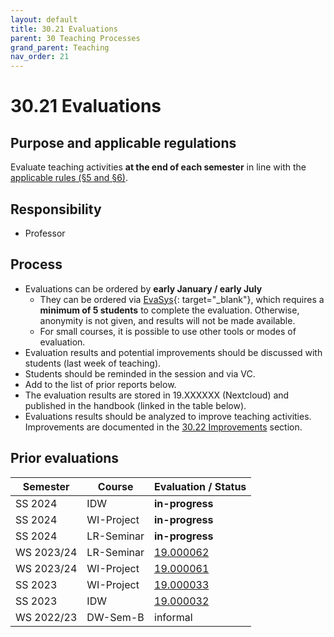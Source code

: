 ```yaml
---
layout: default
title: 30.21 Evaluations
parent: 30 Teaching Processes
grand_parent: Teaching
nav_order: 21
---
```


# 30.21 Evaluations

## Purpose and applicable regulations

Evaluate teaching activities **at the end of each semester** in line with the [applicable rules (§5 and §6)](https://www.uni-bamberg.de/fileadmin/www.abt-studium/Rechtsvorschriften/1Organisation/Evaluation%20Lehre%20Studium/180305-O-Sicherung-Qualitaet-Lehre-Studium.pdf).

## Responsibility

- Professor

## Process

- Evaluations can be ordered by **early January / early July**
  - They can be ordered via [EvaSys](https://www.uni-bamberg.de/its/lehrevaluation/){: target="_blank"}, which requires a **minimum of 5 students** to complete the evaluation. Otherwise, anonymity is not given, and results will not be made available.
  - For small courses, it is possible to use other tools or modes of evaluation.
- Evaluation results and potential improvements should be discussed with students (last week of teaching).
- Students should be reminded in the session and via VC.
- Add to the list of prior reports below.
- The evaluation results are stored in 19.XXXXXX (Nextcloud) and published in the handbook (linked in the table below).
- Evaluations results should be analyzed to improve teaching activities. Improvements are documented in the [30.22 Improvements](30.22.improvements.html) section.

## Prior evaluations

| Semester    | Course           | Evaluation / Status  |
|-------------|------------------|----------------------|
| SS 2024     | IDW              | **in-progress**      |
| SS 2024     | WI-Project       | **in-progress**      |
| SS 2024     | LR-Seminar       | **in-progress**      |
| WS 2023/24  | LR-Seminar       | [19.000062](../../../assets/evaluations/000062_20240130_WS2324_Evaluation_LRSeminar.pdf)             |
| WS 2023/24  | WI-Project       | [19.000061](../../../assets/evaluations/000061_20240130_WS2324_Evaluation_WI-Projekt.pdf)            |
| SS 2023     | WI-Project       | [19.000033](../../../assets/evaluations/000033_20230723_SS23-Evaluation-Digital-Work-Projekt-B.pdf)  |
| SS 2023     | IDW              | [19.000032](../../../assets/evaluations/000032_20230709_SS23-Evaluation-Digital-Work-EDW-B.pdf)      |
| WS 2022/23  | DW-Sem-B         | informal             |

